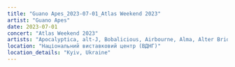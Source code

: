 ```yaml
---
title: "Guano Apes_2023-07-01_Atlas Weekend 2023"
artist: "Guano Apes"
date: 2023-07-01
concert: "Atlas Weekend 2023"
artists: "Apocalyptica, alt-J, Bobalicious, Airbourne, Alma, Alter Bridge, Channel Zero, B2B Soundsystem"
location: "Національний виставковий центр (ВДНГ)"
location_details: "Kyiv, Ukraine"
---
```

